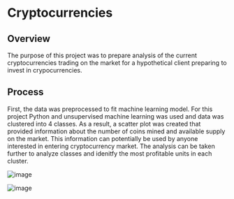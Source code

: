 # Cryptocurrencies
## Overview
The purpose of this project was to prepare analysis of the current cryptocurrencies trading on the market for a hypothetical client preparing to invest in crypocurrencies. 
## Process
First, the data was preprocessed to fit machine learning model. For this project Python and unsupervised machine learning was used and data was clustered into 4 classes. As a result, a scatter plot was created that provided information about the number of coins mined and available supply on the market. This information can potentially be used by anyone interested in entering cryptocurrency market. The analysis can be taken further to analyze classes and idenitfy the most profitable units in each cluster. 

![image](https://user-images.githubusercontent.com/96098938/166616482-16c0c84a-f40b-45de-971a-efde9a9d0c5a.png)

![image](https://user-images.githubusercontent.com/96098938/166616419-f637cfa4-90aa-49d6-ba0f-7380e2998194.png)
